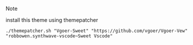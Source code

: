 
> [!NOTE]
> install this theme using themepatcher

```
./themepatcher.sh "Vgoer-Sweet" "https://github.com/vgoer/Vgoer-Vew" "robbowen.synthwave-vscode~Sweet Vscode"
```

